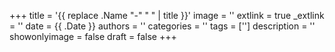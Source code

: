 +++
title = '{{ replace .Name "-" " " | title }}'
image = ''
extlink = true
_extlink = ''
date = {{ .Date }}
authors = ''
categories = ''
tags = ['']
description = ''
showonlyimage = false
draft = false
+++


